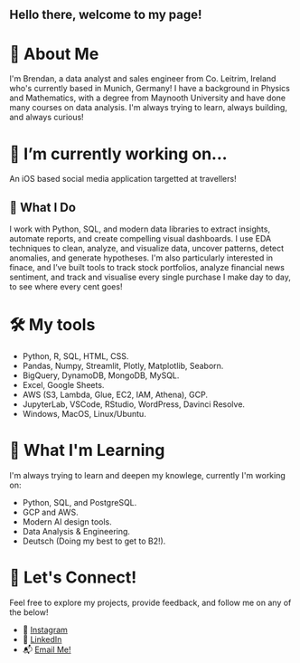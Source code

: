 ## Hello there, welcome to my page!

# 👋 About Me
I'm Brendan, a data analyst and sales engineer from Co. Leitrim, Ireland who's currently based in Munich, Germany! I have a background in Physics and Mathematics, with a degree from Maynooth University and have done many courses on data analysis. I'm always trying to learn, always building, and always curious!

# 🔭 I’m currently working on...
An iOS based social media application targetted at travellers! 

## 💼 What I Do
I work with Python, SQL, and modern data libraries to extract insights, automate reports, and create compelling visual dashboards. I use EDA techniques to clean, analyze, and visualize data, uncover patterns, detect anomalies, and generate hypotheses. I'm also particularly interested in finace, and I’ve built tools to track stock portfolios, analyze financial news sentiment, and track and visualise every single purchase I make day to day, to see where every cent goes!  

# 🛠️ My tools
- Python, R, SQL, HTML, CSS.
- Pandas, Numpy, Streamlit, Plotly, Matplotlib, Seaborn.
- BigQuery, DynamoDB, MongoDB, MySQL.
- Excel, Google Sheets.
- AWS (S3, Lambda, Glue, EC2, IAM, Athena), GCP.
- JupyterLab, VSCode, RStudio, WordPress, Davinci Resolve.
- Windows, MacOS, Linux/Ubuntu.

# 🌱 What I'm Learning
I'm always trying to learn and deepen my knowlege, currently I'm working on:
- Python, SQL, and PostgreSQL.
- GCP and AWS.
- Modern AI design tools.
- Data Analysis & Engineering.
- Deutsch (Doing my best to get to B2!).

# 🤝 Let's Connect!
Feel free to explore my projects, provide feedback, and follow me on any of the below!
- 📸 [Instagram](https://instagram.com/bren.gall)
- 💼 [LinkedIn](https://www.linkedin.com/in/brengall99/)
- 📬 [Email Me!](mailto:brengall99@gmail.com)
